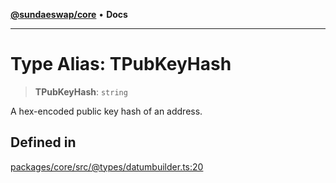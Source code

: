 [**@sundaeswap/core**](../../README.md) • **Docs**

***

# Type Alias: TPubKeyHash

> **TPubKeyHash**: `string`

A hex-encoded public key hash of an address.

## Defined in

[packages/core/src/@types/datumbuilder.ts:20](https://github.com/SundaeSwap-finance/sundae-sdk/blob/main/packages/core/src/@types/datumbuilder.ts#L20)
